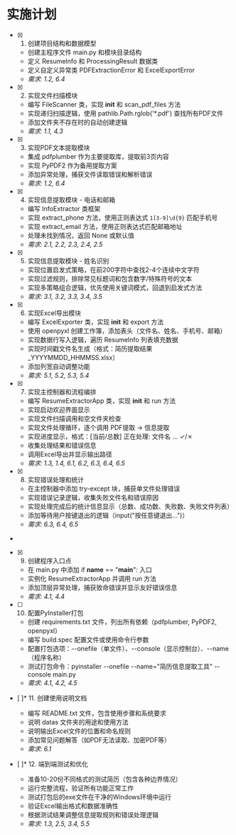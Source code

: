 # 实施计划

- [x] 1. 创建项目结构和数据模型
  - 创建主程序文件 main.py 和模块目录结构
  - 定义 ResumeInfo 和 ProcessingResult 数据类
  - 定义自定义异常类 PDFExtractionError 和 ExcelExportError
  - _需求: 1.2, 6.4_

- [x] 2. 实现文件扫描模块
  - 编写 FileScanner 类，实现 __init__ 和 scan_pdf_files 方法
  - 实现递归扫描逻辑，使用 pathlib.Path.rglob('*.pdf') 查找所有PDF文件
  - 添加文件夹不存在时的自动创建逻辑
  - _需求: 1.1, 4.3_

- [x] 3. 实现PDF文本提取模块
  - 集成 pdfplumber 作为主要提取库，提取前3页内容
  - 实现 PyPDF2 作为备用提取方案
  - 添加异常处理，捕获文件读取错误和解析错误
  - _需求: 1.2, 6.4_

- [x] 4. 实现信息提取模块 - 电话和邮箱
  - 编写 InfoExtractor 类框架
  - 实现 extract_phone 方法，使用正则表达式 `1[3-9]\d{9}` 匹配手机号
  - 实现 extract_email 方法，使用正则表达式匹配邮箱地址
  - 处理未找到情况，返回 None 或默认值
  - _需求: 2.1, 2.2, 2.3, 2.4, 2.5_

- [x] 5. 实现信息提取模块 - 姓名识别
  - 实现位置启发式策略，在前200字符中查找2-4个连续中文字符
  - 实现过滤规则，排除常见标题词和包含数字/特殊符号的文本
  - 实现多策略组合逻辑，优先使用关键词模式，回退到启发式方法
  - _需求: 3.1, 3.2, 3.3, 3.4, 3.5_

- [x] 6. 实现Excel导出模块
  - 编写 ExcelExporter 类，实现 __init__ 和 export 方法
  - 使用 openpyxl 创建工作簿，添加表头（文件名、姓名、手机号、邮箱）
  - 实现数据行写入逻辑，遍历 ResumeInfo 列表填充数据
  - 实现时间戳文件名生成（格式：简历提取结果_YYYYMMDD_HHMMSS.xlsx）
  - 添加列宽自动调整功能
  - _需求: 5.1, 5.2, 5.3, 5.4_

- [x] 7. 实现主控制器和流程编排
  - 编写 ResumeExtractorApp 类，实现 __init__ 和 run 方法
  - 实现启动欢迎界面显示
  - 实现文件扫描调用和空文件夹检查
  - 实现文件处理循环，逐个调用 PDF提取 → 信息提取
  - 实现进度显示，格式：[当前/总数] 正在处理: 文件名 ... ✓/✗
  - 收集处理结果和错误信息
  - 调用Excel导出并显示输出路径
  - _需求: 1.3, 1.4, 6.1, 6.2, 6.3, 6.4, 6.5_

- [x] 8. 实现错误处理和统计
  - 在主控制器中添加 try-except 块，捕获单文件处理错误
  - 实现错误记录逻辑，收集失败文件名和错误原因
  - 实现处理完成后的统计信息显示（总数、成功数、失败数、失败文件列表）
  - 添加等待用户按键退出的逻辑（input("按任意键退出...")）
  - _需求: 6.3, 6.4, 6.5_
-

- [x] 9. 创建程序入口点
  - 在 main.py 中添加 if __name__ == "__main__": 入口
  - 实例化 ResumeExtractorApp 并调用 run 方法
  - 添加顶层异常处理，捕获致命错误并显示友好错误信息
  - _需求: 4.1, 4.4_

- [ ] 10. 配置PyInstaller打包

  - 创建 requirements.txt 文件，列出所有依赖（pdfplumber, PyPDF2, openpyxl）
  - 编写 build.spec 配置文件或使用命令行参数
  - 配置打包选项：--onefile（单文件）、--console（显示控制台）、--name（程序名称）
  - 测试打包命令：pyinstaller --onefile --name="简历信息提取工具" --console main.py
  - _需求: 4.1, 4.2, 4.5_

- [ ]* 11. 创建使用说明文档
  - 编写 README.txt 文件，包含使用步骤和系统要求
  - 说明 datas 文件夹的用途和使用方法
  - 说明输出Excel文件的位置和命名规则
  - 添加常见问题解答（如PDF无法读取、加密PDF等）
  - _需求: 6.1_

- [ ]* 12. 端到端测试和优化
  - 准备10-20份不同格式的测试简历（包含各种边界情况）
  - 运行完整流程，验证所有功能正常工作
  - 测试打包后的exe文件在干净的Windows环境中运行
  - 验证Excel输出格式和数据准确性
  - 根据测试结果调整信息提取规则和错误处理逻辑
  - _需求: 1.3, 2.5, 3.4, 5.5_
